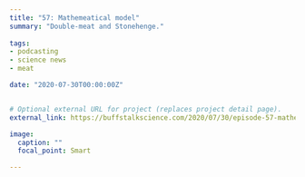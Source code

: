 ```yaml
---
title: "57: Mathemeatical model"
summary: "Double-meat and Stonehenge."
  
tags:
- podcasting
- science news
- meat

date: "2020-07-30T00:00:00Z"


# Optional external URL for project (replaces project detail page).
external_link: https://buffstalkscience.com/2020/07/30/episode-57-mathe-meat-ical-model/

image:
  caption: ""
  focal_point: Smart

---
```

